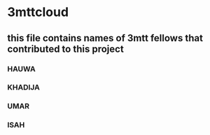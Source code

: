 # 3mttcloud

## this file contains names of 3mtt fellows that contributed to this project

### HAUWA
### KHADIJA
### UMAR
### ISAH
